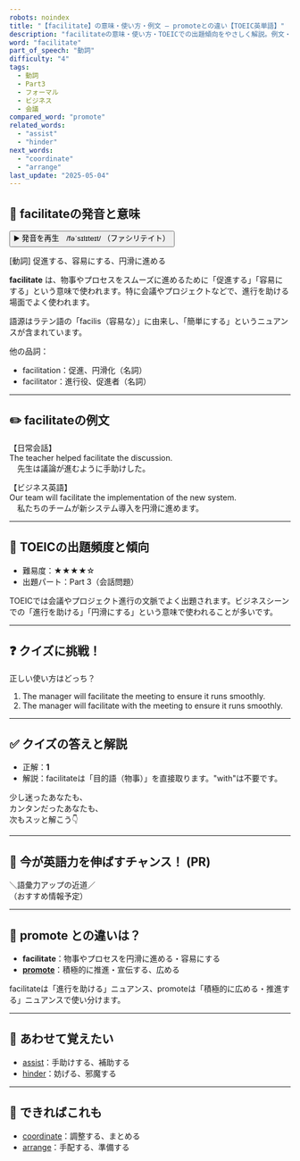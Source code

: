 ```yaml
---
robots: noindex
title: "【facilitate】の意味・使い方・例文 ― promoteとの違い【TOEIC英単語】"
description: "facilitateの意味・使い方・TOEICでの出題傾向をやさしく解説。例文・クイズ付きでpromoteとの違いもわかりやすく学べます。"
word: "facilitate"
part_of_speech: "動詞"
difficulty: "4"
tags:
  - 動詞
  - Part3
  - フォーマル
  - ビジネス
  - 会議
compared_word: "promote"
related_words:
  - "assist"
  - "hinder"
next_words:
  - "coordinate"
  - "arrange"
last_update: "2025-05-04"
---
```


## 🔰 facilitateの発音と意味

<button class="play-audio" onclick="playTTS('facilitate')">
  <span class="play-audio-main">
    ▶️ 発音を再生　/fəˈsɪlɪteɪt/
  </span>
  <span class="play-audio-sub">
    （ファシリテイト）
  </span>
</button>

[動詞] 促進する、容易にする、円滑に進める

**facilitate** は、物事やプロセスをスムーズに進めるために「促進する」「容易にする」という意味で使われます。特に会議やプロジェクトなどで、進行を助ける場面でよく使われます。

語源はラテン語の「facilis（容易な）」に由来し、「簡単にする」というニュアンスが含まれています。

他の品詞：  
- facilitation：促進、円滑化（名詞）
- facilitator：進行役、促進者（名詞）

---

## ✏️ facilitateの例文

【日常会話】  
The teacher helped facilitate the discussion.  
　先生は議論が進むように手助けした。

【ビジネス英語】  
Our team will facilitate the implementation of the new system.  
　私たちのチームが新システム導入を円滑に進めます。

---

## 🎯 TOEICの出題頻度と傾向

- 難易度：★★★★☆
- 出題パート：Part 3（会話問題）

TOEICでは会議やプロジェクト進行の文脈でよく出題されます。ビジネスシーンでの「進行を助ける」「円滑にする」という意味で使われることが多いです。

---

## ❓ クイズに挑戦！

正しい使い方はどっち？

1. The manager will facilitate the meeting to ensure it runs smoothly.  
2. The manager will facilitate with the meeting to ensure it runs smoothly.

---

## ✅ クイズの答えと解説

- 正解：**1**
- 解説：facilitateは「目的語（物事）」を直接取ります。"with"は不要です。

少し迷ったあなたも、  
カンタンだったあなたも、  
次もスッと解こう👇️

---

## 🚀 今が英語力を伸ばすチャンス！ (PR)

<div class="info-center">
＼語彙力アップの近道／<br>  
（おすすめ情報予定）
</div>

---

## 🤔  promote との違いは？

- **facilitate**：物事やプロセスを円滑に進める・容易にする
- **[promote](/promote)**：積極的に推進・宣伝する、広める

facilitateは「進行を助ける」ニュアンス、promoteは「積極的に広める・推進する」ニュアンスで使い分けます。

---

## 🧩 あわせて覚えたい

- [assist](/assist)：手助けする、補助する
- [hinder](/hinder)：妨げる、邪魔する

---

## 📖 できればこれも

- [coordinate](/coordinate)：調整する、まとめる
- [arrange](/arrange)：手配する、準備する

<!-- cvid: aid27_bid48 -->
